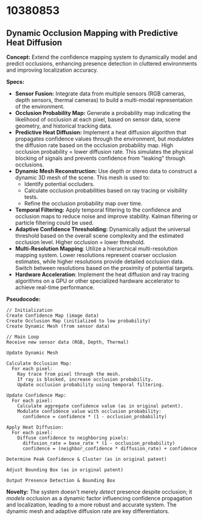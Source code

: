 # 10380853

## Dynamic Occlusion Mapping with Predictive Heat Diffusion

**Concept:** Extend the confidence mapping system to dynamically model and predict occlusions, enhancing presence detection in cluttered environments and improving localization accuracy.

**Specs:**

*   **Sensor Fusion:** Integrate data from multiple sensors (RGB cameras, depth sensors, thermal cameras) to build a multi-modal representation of the environment.
*   **Occlusion Probability Map:** Generate a probability map indicating the likelihood of occlusion at each pixel, based on sensor data, scene geometry, and historical tracking data.
*   **Predictive Heat Diffusion:** Implement a heat diffusion algorithm that propagates confidence values through the environment, but *modulates* the diffusion rate based on the occlusion probability map. High occlusion probability = lower diffusion rate. This simulates the physical blocking of signals and prevents confidence from "leaking" through occlusions.
*   **Dynamic Mesh Reconstruction:** Use depth or stereo data to construct a dynamic 3D mesh of the scene. This mesh is used to:
    *   Identify potential occluders.
    *   Calculate occlusion probabilities based on ray tracing or visibility tests.
    *   Refine the occlusion probability map over time.
*   **Temporal Filtering:** Apply temporal filtering to the confidence and occlusion maps to reduce noise and improve stability.  Kalman filtering or particle filtering could be used.
*   **Adaptive Confidence Thresholding:** Dynamically adjust the universal threshold based on the overall scene complexity and the estimated occlusion level.  Higher occlusion = lower threshold.
*    **Multi-Resolution Mapping**: Utilize a hierarchical multi-resolution mapping system. Lower resolutions represent coarser occlusion estimates, while higher resolutions provide detailed occlusion data. Switch between resolutions based on the proximity of potential targets.
*   **Hardware Acceleration**: Implement the heat diffusion and ray tracing algorithms on a GPU or other specialized hardware accelerator to achieve real-time performance.

**Pseudocode:**

```
// Initialization
Create Confidence Map (image data)
Create Occlusion Map (initialized to low probability)
Create Dynamic Mesh (from sensor data)

// Main Loop
Receive new sensor data (RGB, Depth, Thermal)

Update Dynamic Mesh

Calculate Occlusion Map:
  For each pixel:
    Ray trace from pixel through the mesh.
    If ray is blocked, increase occlusion probability.
    Update occlusion probability using temporal filtering.

Update Confidence Map:
  For each pixel:
    Calculate aggregate confidence value (as in original patent).
    Modulate confidence value with occlusion probability:
      confidence = confidence * (1 - occlusion_probability)

Apply Heat Diffusion:
  For each pixel:
    Diffuse confidence to neighboring pixels:
      diffusion_rate = base_rate * (1 - occlusion_probability)
      confidence = (neighbor_confidence * diffusion_rate) + confidence

Determine Peak Confidence & Cluster (as in original patent)

Adjust Bounding Box (as in original patent)

Output Presence Detection & Bounding Box
```

**Novelty:** The system doesn't merely *detect* presence despite occlusion; it *models* occlusion as a dynamic factor influencing confidence propagation and localization, leading to a more robust and accurate system.  The dynamic mesh and adaptive diffusion rate are key differentiators.